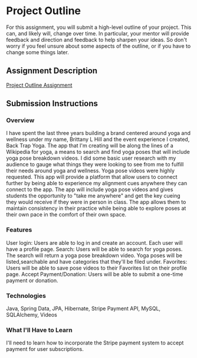 # Project Outline
For this assignment, you will submit a high-level outline of your project. This can, and likely will, change over time. In particular, your mentor will provide feedback and direction and feedback to help sharpen your ideas. So don't worry if you feel unsure about some aspects of the outline, or if you have to change some things later.

## Assignment Description
[Project Outline Assignment](https://education.launchcode.org/liftoff/assignments/project-outline/)

## Submission Instructions

### Overview
I have spent the last three years building a brand centered around yoga and wellness under my name, Brittany L Hill and the event experience I created, Back Trap Yoga. The app that I'm creating will be along the lines of a Wikipedia for yoga, a means to search and find yoga poses that will include yoga pose breakdown videos. I did some basic user research with my audience to gauge what things they were looking to see from me to fulfill their needs around yoga and wellness. Yoga pose videos were highly requested. This app will provide a platform that allow users to connect further by being able to experience my alignment cues anywhere they can connect to the app. The app will include yoga pose videos and gives students the opportunity to "take me anywhere" and get the key cueing they would receive if they were in person in class. The app allows them to maintain consistency in their practice while being able to explore poses at their own pace in the comfort of their own space.
### Features
User login: Users are able to log in and create an account. Each user will have a profile page.
Search: Users will be able to search for yoga poses. The search will return a yoga pose breakdown video. Yoga poses will be listed,searchable and have categories that they'll be filed under.
Favorites: Users will be able to save pose videos to their Favorites list on their profile page.
Accept Payment/Donation: Users will be able to submit a one-time payment or donation.
### Technologies
Java,
Spring Data,
JPA, Hibernate,
Stripe Payment API,
MySQL,
SQLAlchemy,
Videos
### What I'll Have to Learn
I'll need to learn how to incorporate the Stripe payment system to accept payment for user subscriptions.
